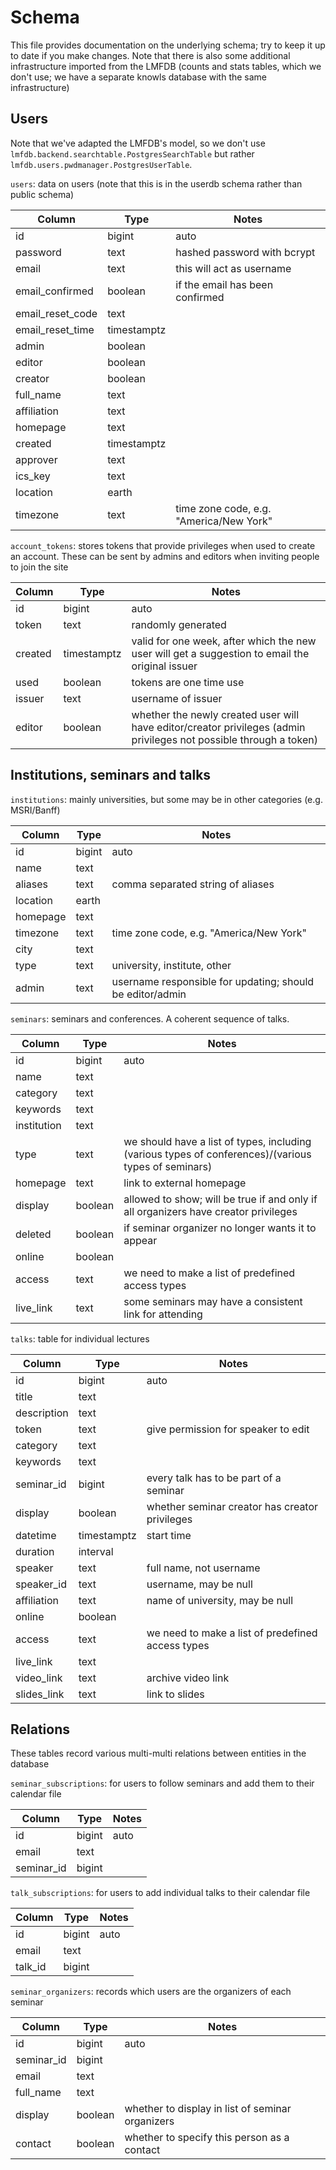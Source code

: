 # Schema

This file provides documentation on the underlying schema; try to keep it up to date if you make changes.  Note that there is also some additional infrastructure imported from the LMFDB (counts and stats tables, which we don't use; we have a separate knowls database with the same infrastructure)

## Users

Note that we've adapted the LMFDB's model, so we don't use `lmfdb.backend.searchtable.PostgresSearchTable` but rather `lmfdb.users.pwdmanager.PostgresUserTable`.

`users`: data on users (note that this is in the userdb schema rather than public schema)

Column           | Type        |  Notes   
-----------------|-------------|-----------
id               | bigint      | auto
password         | text        | hashed password with bcrypt
email            | text        | this will act as username
email_confirmed  | boolean     | if the email has been confirmed
email_reset_code | text        |
email_reset_time | timestamptz |
admin            | boolean     |
editor           | boolean     |
creator          | boolean     |
full_name        | text        |
affiliation      | text        |
homepage         | text        |
created          | timestamptz |
approver         | text        |
ics_key          | text        |
location         | earth       |
timezone         | text        | time zone code, e.g. "America/New York"

`account_tokens`: stores tokens that provide privileges when used to create an account.  These can be sent by admins and editors when inviting people to join the site

Column  | Type        | Notes
--------|-------------|------
id      | bigint      | auto
token   | text        | randomly generated
created | timestamptz | valid for one week, after which the new user will get a suggestion to email the original issuer
used    | boolean     | tokens are one time use
issuer  | text        | username of issuer
editor  | boolean     | whether the newly created user will have editor/creator privileges (admin privileges not possible through a token)

## Institutions, seminars and talks

`institutions`: mainly universities, but some may be in other categories (e.g. MSRI/Banff)

Column   | Type   | Notes
---------|--------|------
id       | bigint | auto
name     | text   |
aliases  | text   | comma separated string of aliases
location | earth  |
homepage | text   |
timezone | text   | time zone code, e.g. "America/New York"
city     | text   |
type     | text   | university, institute, other
admin    | text   | username responsible for updating; should be editor/admin

`seminars`: seminars and conferences.  A coherent sequence of talks.

Column      | Type    | Notes
------------|---------|------
id          | bigint  | auto
name        | text    |
category    | text    |
keywords    | text    |
institution | text    |
type        | text    | we should have a list of types, including (various types of conferences)/(various types of seminars)
homepage    | text    | link to external homepage
display     | boolean | allowed to show; will be true if and only if all organizers have creator privileges
deleted     | boolean | if seminar organizer no longer wants it to appear
online      | boolean |
access      | text    | we need to make a list of predefined access types
live_link   | text    | some seminars may have a consistent link for attending

`talks`: table for individual lectures

Column      | Type        | Notes
------------|-------------|------
id          | bigint      | auto
title       | text        |
description | text        |
token       | text        | give permission for speaker to edit
category    | text        |
keywords    | text        |
seminar_id  | bigint      | every talk has to be part of a seminar
display     | boolean     | whether seminar creator has creator privileges
datetime    | timestamptz | start time
duration    | interval    |
speaker     | text        | full name, not username
speaker_id  | text        | username, may be null
affiliation | text        | name of university, may be null
online      | boolean     |
access      | text        | we need to make a list of predefined access types
live_link   | text        |
video_link  | text        | archive video link
slides_link | text        | link to slides

## Relations

These tables record various multi-multi relations between entities in the database

`seminar_subscriptions`: for users to follow seminars and add them to their calendar file

Column     | Type   | Notes
-----------|--------|------
id         | bigint | auto
email      | text   |
seminar_id | bigint |

`talk_subscriptions`: for users to add individual talks to their calendar file

Column  | Type   | Notes
--------|--------|------
id      | bigint | auto
email   | text   |
talk_id | bigint |

`seminar_organizers`: records which users are the organizers of each seminar

Column     | Type    | Notes
-----------|---------|------
id         | bigint  | auto
seminar_id | bigint  |
email      | text    |
full_name  | text    |
display    | boolean | whether to display in list of seminar organizers
contact    | boolean | whether to specify this person as a contact
